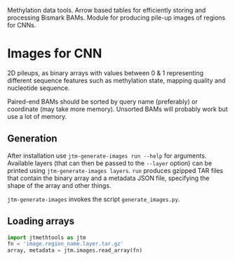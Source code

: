 Methylation data tools. Arrow based tables for efficiently storing and processing Bismark BAMs. Module for producing pile-up images of regions for CNNs.

# Images for CNN
2D pileups, as binary arrays with values between 0 & 1 representing different sequence features such as methylation state, 
mapping quality and nucleotide sequence.

Paired-end BAMs should be sorted by query name (preferably) or coordinate (may take more memory). Unsorted BAMs
will probably work but use a lot of memory.

## Generation
After installation use `jtm-generate-images run --help` for arguments. Available layers (that can then be passed
to the `--layer` option) can be printed using `jtm-generate-images layers`. `run` produces gzipped TAR files that
contain the binary array and a metadata JSON file, specifying the shape of the array and other things.

`jtm-generate-images` invokes the script `generate_images.py`. 

## Loading arrays
```python
import jtmethtools as jtm
fn = 'image.region_name.layer.tar.gz'
array, metadata = jtm.images.read_array(fn)
```